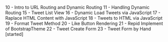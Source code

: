 10 - Intro to URL Routing and Dynamic Routing
11 - Handling Dynamic Routing 
15 - Tweet List View
16 - Dynamic Load Tweets via JavaScript 
17 - Raplace HTML Content with JavaScript 
18 - Tweets to HTML via JavaScript
19 - Format Tweet Method 
20 - Like Button Rendering 
21 - Repid Implement of BootstrapTheme
22 - Tweet Create Form 
23 - Tweet Form by Hand [started]    